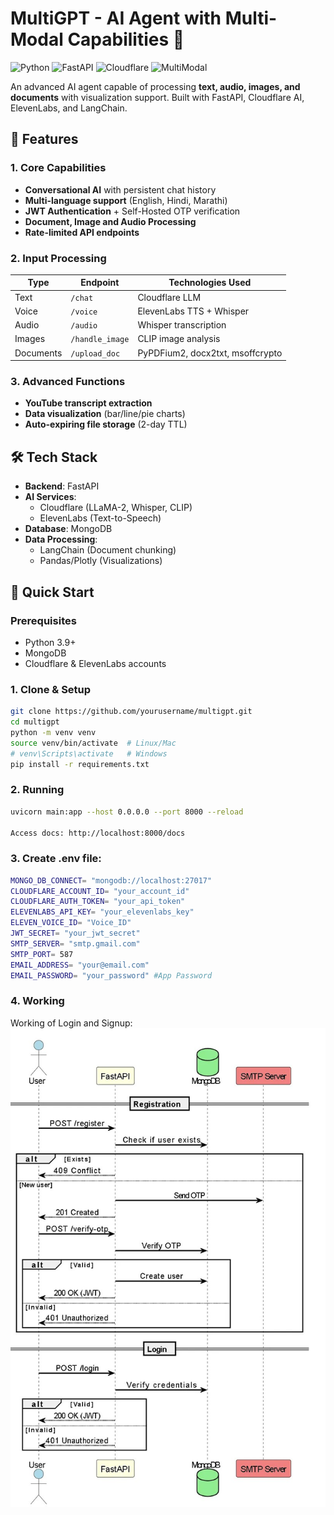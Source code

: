 # MultiGPT - AI Agent with Multi-Modal Capabilities 🚀

![Python](https://img.shields.io/badge/Python-3.9+-blue)
![FastAPI](https://img.shields.io/badge/FastAPI-0.95+-green)
![Cloudflare](https://img.shields.io/badge/Cloudflare_AI-Integrated-orange)
![MultiModal](https://img.shields.io/badge/Multi_Modal-Text%2C%20Audio%2C%20Image%2C%20Doc-brightgreen)

An advanced AI agent capable of processing **text, audio, images, and documents** with visualization support. Built with FastAPI, Cloudflare AI, ElevenLabs, and LangChain.

## 🌟 Features

### 1. **Core Capabilities**
- **Conversational AI** with persistent chat history
- **Multi-language support** (English, Hindi, Marathi)
- **JWT Authentication** + Self-Hosted OTP verification
- **Document, Image and Audio Processing**
- **Rate-limited API endpoints**

### 2. **Input Processing**
| Type       | Endpoint          | Technologies Used              |
|------------|-------------------|--------------------------------|
| Text       | `/chat`           | Cloudflare LLM                 |
| Voice      | `/voice`          | ElevenLabs TTS + Whisper       |
| Audio      | `/audio`          | Whisper transcription          |
| Images     | `/handle_image`   | CLIP image analysis            |
| Documents  | `/upload_doc`     | PyPDFium2, docx2txt, msoffcrypto |

### 3. **Advanced Functions**
- **YouTube transcript extraction**
- **Data visualization** (bar/line/pie charts)
- **Auto-expiring file storage** (2-day TTL)

## 🛠️ Tech Stack
- **Backend**: FastAPI
- **AI Services**: 
  - Cloudflare (LLaMA-2, Whisper, CLIP)
  - ElevenLabs (Text-to-Speech)
- **Database**: MongoDB
- **Data Processing**: 
  - LangChain (Document chunking)
  - Pandas/Plotly (Visualizations)

## 🚀 Quick Start

### Prerequisites
- Python 3.9+
- MongoDB
- Cloudflare & ElevenLabs accounts

### 1. Clone & Setup
```bash
git clone https://github.com/yourusername/multigpt.git
cd multigpt
python -m venv venv
source venv/bin/activate  # Linux/Mac
# venv\Scripts\activate   # Windows
pip install -r requirements.txt
```

### 2. Running
```bash
uvicorn main:app --host 0.0.0.0 --port 8000 --reload

Access docs: http://localhost:8000/docs
```

### 3. Create .env file:

```bash
MONGO_DB_CONNECT= "mongodb://localhost:27017"
CLOUDFLARE_ACCOUNT_ID= "your_account_id"
CLOUDFLARE_AUTH_TOKEN= "your_api_token"
ELEVENLABS_API_KEY= "your_elevenlabs_key"
ELEVEN_VOICE_ID= "Voice_ID"
JWT_SECRET= "your_jwt_secret"
SMTP_SERVER= "smtp.gmail.com"
SMTP_PORT= 587
EMAIL_ADDRESS= "your@email.com"
EMAIL_PASSWORD= "your_password" #App Password
```

### 4. Working

Working of Login and Signup:
![Login_Signup](Images/Login_Signup.webp)

